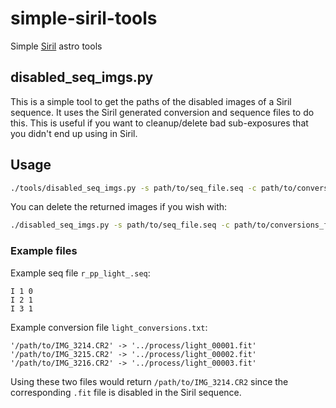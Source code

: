 # simple-siril-tools
Simple [Siril](https://siril.org) astro tools

## disabled_seq_imgs.py

This is a simple tool to get the paths of the disabled images of a Siril sequence. It uses the
Siril generated conversion and sequence files to do this. This is useful if you want to
cleanup/delete bad sub-exposures that you didn't end up using in Siril.

## Usage

```sh
./tools/disabled_seq_imgs.py -s path/to/seq_file.seq -c path/to/conversions_file.txt
```

You can delete the returned images if you wish with:
```sh
./disabled_seq_imgs.py -s path/to/seq_file.seq -c path/to/conversions_file.txt | xargs rm
```

### Example files

Example seq file `r_pp_light_.seq`:
```
I 1 0
I 2 1
I 3 1
```

Example conversion file `light_conversions.txt`:
```
'/path/to/IMG_3214.CR2' -> '../process/light_00001.fit'
'/path/to/IMG_3215.CR2' -> '../process/light_00002.fit'
'/path/to/IMG_3216.CR2' -> '../process/light_00003.fit'
```

Using these two files would return `/path/to/IMG_3214.CR2` since the corresponding `.fit` file is
disabled in the Siril sequence.

